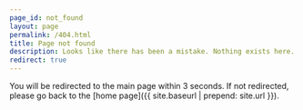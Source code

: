 ```yaml
---
page_id: not_found
layout: page
permalink: /404.html
title: Page not found
description: Looks like there has been a mistake. Nothing exists here.
redirect: true
---
```


You will be redirected to the main page within 3 seconds. If not redirected, please go back to the [home page]({{ site.baseurl | prepend: site.url }}).
